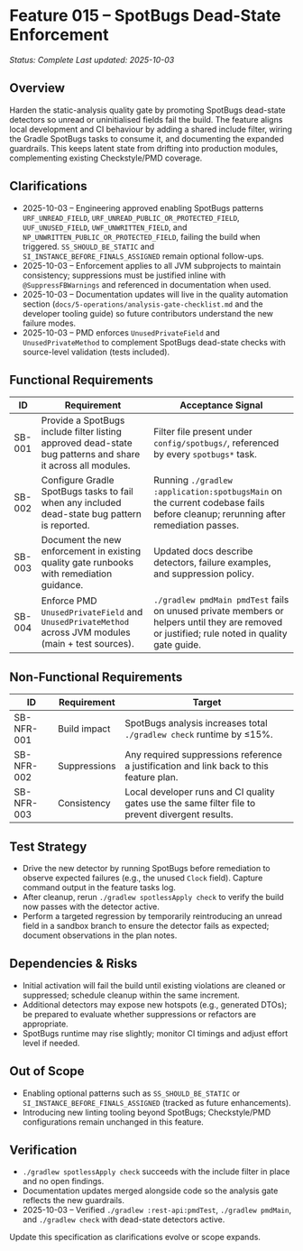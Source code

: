 # Feature 015 – SpotBugs Dead-State Enforcement

_Status: Complete_
_Last updated: 2025-10-03_

## Overview
Harden the static-analysis quality gate by promoting SpotBugs dead-state detectors so unread or uninitialised fields fail the build. The feature aligns local development and CI behaviour by adding a shared include filter, wiring the Gradle SpotBugs tasks to consume it, and documenting the expanded guardrails. This keeps latent state from drifting into production modules, complementing existing Checkstyle/PMD coverage.

## Clarifications
- 2025-10-03 – Engineering approved enabling SpotBugs patterns `URF_UNREAD_FIELD`, `URF_UNREAD_PUBLIC_OR_PROTECTED_FIELD`, `UUF_UNUSED_FIELD`, `UWF_UNWRITTEN_FIELD`, and `NP_UNWRITTEN_PUBLIC_OR_PROTECTED_FIELD`, failing the build when triggered. `SS_SHOULD_BE_STATIC` and `SI_INSTANCE_BEFORE_FINALS_ASSIGNED` remain optional follow-ups.
- 2025-10-03 – Enforcement applies to all JVM subprojects to maintain consistency; suppressions must be justified inline with `@SuppressFBWarnings` and referenced in documentation when used.
- 2025-10-03 – Documentation updates will live in the quality automation section (`docs/5-operations/analysis-gate-checklist.md` and the developer tooling guide) so future contributors understand the new failure modes.
- 2025-10-03 – PMD enforces `UnusedPrivateField` and `UnusedPrivateMethod` to complement SpotBugs dead-state checks with source-level validation (tests included).

## Functional Requirements
| ID | Requirement | Acceptance Signal |
|----|-------------|-------------------|
| SB-001 | Provide a SpotBugs include filter listing approved dead-state bug patterns and share it across all modules. | Filter file present under `config/spotbugs/`, referenced by every `spotbugs*` task. |
| SB-002 | Configure Gradle SpotBugs tasks to fail when any included dead-state bug pattern is reported. | Running `./gradlew :application:spotbugsMain` on the current codebase fails before cleanup; rerunning after remediation passes. |
| SB-003 | Document the new enforcement in existing quality gate runbooks with remediation guidance. | Updated docs describe detectors, failure examples, and suppression policy. |
| SB-004 | Enforce PMD `UnusedPrivateField` and `UnusedPrivateMethod` across JVM modules (main + test sources). | `./gradlew pmdMain pmdTest` fails on unused private members or helpers until they are removed or justified; rule noted in quality gate guide. |

## Non-Functional Requirements
| ID | Requirement | Target |
|----|-------------|--------|
| SB-NFR-001 | Build impact | SpotBugs analysis increases total `./gradlew check` runtime by ≤15%. |
| SB-NFR-002 | Suppressions | Any required suppressions reference a justification and link back to this feature plan. |
| SB-NFR-003 | Consistency | Local developer runs and CI quality gates use the same filter file to prevent divergent results. |

## Test Strategy
- Drive the new detector by running SpotBugs before remediation to observe expected failures (e.g., the unused `Clock` field). Capture command output in the feature tasks log.
- After cleanup, rerun `./gradlew spotlessApply check` to verify the build now passes with the detector active.
- Perform a targeted regression by temporarily reintroducing an unread field in a sandbox branch to ensure the detector fails as expected; document observations in the plan notes.

## Dependencies & Risks
- Initial activation will fail the build until existing violations are cleaned or suppressed; schedule cleanup within the same increment.
- Additional detectors may expose new hotspots (e.g., generated DTOs); be prepared to evaluate whether suppressions or refactors are appropriate.
- SpotBugs runtime may rise slightly; monitor CI timings and adjust effort level if needed.

## Out of Scope
- Enabling optional patterns such as `SS_SHOULD_BE_STATIC` or `SI_INSTANCE_BEFORE_FINALS_ASSIGNED` (tracked as future enhancements).
- Introducing new linting tooling beyond SpotBugs; Checkstyle/PMD configurations remain unchanged in this feature.

## Verification
- `./gradlew spotlessApply check` succeeds with the include filter in place and no open findings.
- Documentation updates merged alongside code so the analysis gate reflects the new guardrails.
- 2025-10-03 – Verified `./gradlew :rest-api:pmdTest`, `./gradlew pmdMain`, and `./gradlew check` with dead-state detectors active.

Update this specification as clarifications evolve or scope expands.
